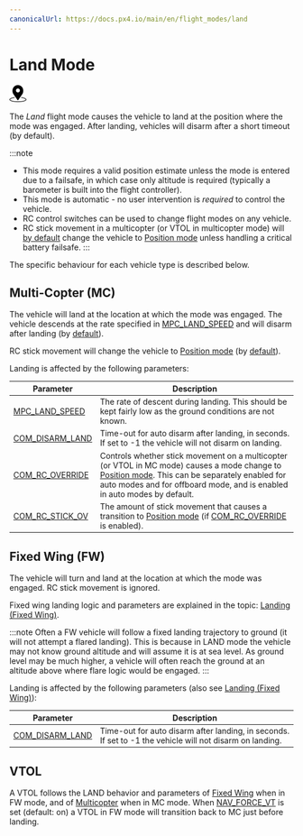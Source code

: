 ```yaml
---
canonicalUrl: https://docs.px4.io/main/en/flight_modes/land
---
```


# Land Mode

[<img src="../../assets/site/position_fixed.svg" title="Position estimate required (e.g. GPS)" width="30px" />](../getting_started/flight_modes.md#key_position_fixed)

The *Land* flight mode causes the vehicle to land at the position where the mode was engaged.
After landing, vehicles will disarm after a short timeout (by default).

:::note
* This mode requires a valid position estimate unless the mode is entered due to a failsafe, in which case only altitude is required (typically a barometer is built into the flight controller).
* This mode is automatic - no user intervention is *required* to control the vehicle.
* RC control switches can be used to change flight modes on any vehicle.
* RC stick movement in a multicopter (or VTOL in multicopter mode) will [by default](#COM_RC_OVERRIDE) change the vehicle to [Position mode](../flight_modes/position_mc.md) unless handling a critical battery failsafe.
:::

The specific behaviour for each vehicle type is described below.


## Multi-Copter (MC)

The vehicle will land at the location at which the mode was engaged.
The vehicle descends at the rate specified in [MPC_LAND_SPEED](#MPC_LAND_SPEED) and will disarm after landing (by [default](#COM_DISARM_LAND)).

RC stick movement will change the vehicle to [Position mode](../flight_modes/position_mc.md) (by [default](#COM_RC_OVERRIDE)).

Landing is affected by the following parameters:

Parameter | Description
--- | ---
<span id="MPC_LAND_SPEED"></span>[MPC_LAND_SPEED](../advanced_config/parameter_reference.md#MPC_LAND_SPEED) | The rate of descent during landing. This should be kept fairly low as the ground conditions are not known.
<span id="COM_DISARM_LAND"></span>[COM_DISARM_LAND](../advanced_config/parameter_reference.md#COM_DISARM_LAND) | Time-out for auto disarm after landing, in seconds. If set to -1 the vehicle will not disarm on landing.
<span id="COM_RC_OVERRIDE"></span>[COM_RC_OVERRIDE](../advanced_config/parameter_reference.md#COM_RC_OVERRIDE) | Controls whether stick movement on a multicopter (or VTOL in MC mode) causes a mode change to [Position mode](../flight_modes/position_mc.md). This can be separately enabled for auto modes and for offboard mode, and is enabled in auto modes by default.
<span id="COM_RC_STICK_OV"></span>[COM_RC_STICK_OV](../advanced_config/parameter_reference.md#COM_RC_STICK_OV) | The amount of stick movement that causes a transition to [Position mode](../flight_modes/position_mc.md) (if [COM_RC_OVERRIDE](#COM_RC_OVERRIDE) is enabled).


## Fixed Wing (FW)

The vehicle will turn and land at the location at which the mode was engaged.
RC stick movement is ignored.

Fixed wing landing logic and parameters are explained in the topic: [Landing (Fixed Wing)](../flying/fixed_wing_landing.md).

:::note
Often a FW vehicle will follow a fixed landing trajectory to ground (it will not attempt a flared landing).
This is because in LAND mode the vehicle may not know ground altitude and will assume it is at sea level.
As ground level may be much higher, a vehicle will often reach the ground at an altitude above where flare logic would be engaged.
:::

Landing is affected by the following parameters (also see [Landing (Fixed Wing)](../flying/fixed_wing_landing.md)):

Parameter | Description
--- | ---
[COM_DISARM_LAND](../advanced_config/parameter_reference.md#COM_DISARM_LAND) | Time-out for auto disarm after landing, in seconds. If set to -1 the vehicle will not disarm on landing.

## VTOL

A VTOL follows the LAND behavior and parameters of [Fixed Wing](#fixed-wing-fw) when in FW mode, and of [Multicopter](#multi-copter-mc) when in MC mode.
When [NAV_FORCE_VT](../advanced_config/parameter_reference.md#NAV_FORCE_VT) is set (default: on) a VTOL in FW mode will transition back to MC just before landing.
